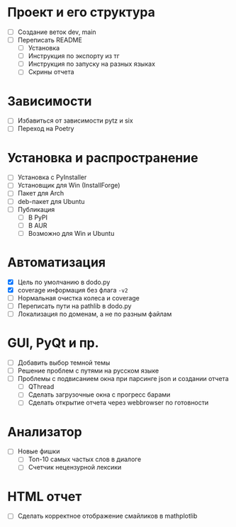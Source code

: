 # Проект и его структура
- [ ] Создание веток dev, main
- [ ] Переписать README
    - [ ] Установка
    - [ ] Инструкция по экспорту из тг
    - [ ] Инструкция по запуску на разных языках
    - [ ] Скрины отчета
# Зависимости
- [ ] Избавиться от зависимости pytz и six
- [ ] Переход на Poetry
# Установка и распространение
- [ ] Установка с PyInstaller
- [ ] Установщик для Win (InstallForge)
- [ ] Пакет для Arch
- [ ] deb-пакет для Ubuntu
- [ ] Публикация
    - [ ] В PyPI
    - [ ] В AUR
    - [ ] Возможно для Win и Ubuntu
# Автоматизация
- [x] Цель по умолчанию в dodo.py
- [x] coverage информация без флага `-v2`
- [ ] Нормальная очистка колеса и coverage
- [ ] Переписать пути на pathlib в dodo.py
- [ ] Локализация по доменам, а не по разным файлам
# GUI, PyQt и пр.
- [ ] Добавить выбор темной темы
- [ ] Решение проблем с путями на русском языке
- [ ] Проблемы с подвисанием окна при парсинге json и создании отчета
    - [ ] QThread
    - [ ] Сделать загрузочные окна с прогресс барами
    - [ ] Сделать открытие отчета через webbrowser по готовности
# Анализатор
- [ ] Новые фишки
    - [ ] Топ-10 самых частых слов в диалоге
    - [ ] Счетчик нецензурной лексики
# HTML отчет
- [ ] Сделать корректное отображение смайликов в mathplotlib
